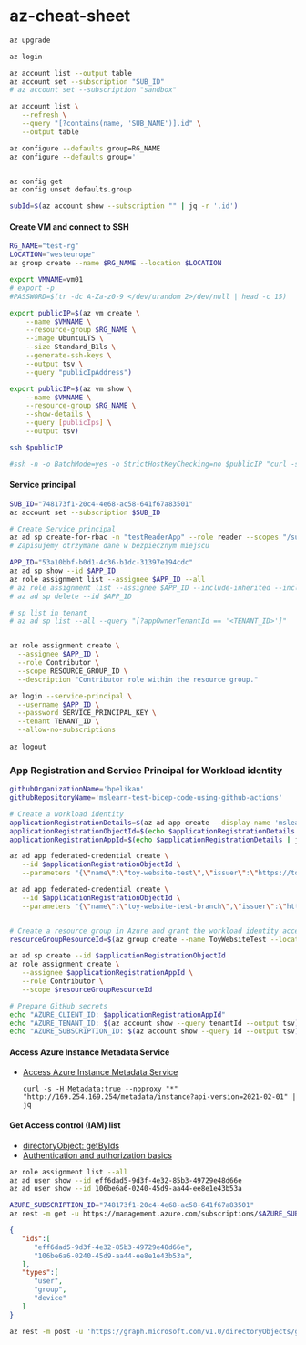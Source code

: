 # az-cheat-sheet

```bash
az upgrade

az login

az account list --output table
az account set --subscription "SUB_ID"
# az account set --subscription "sandbox"

az account list \
   --refresh \
   --query "[?contains(name, 'SUB_NAME')].id" \
   --output table

az configure --defaults group=RG_NAME
az configure --defaults group=''


az config get
az config unset defaults.group

subId=$(az account show --subscription "" | jq -r '.id')
```


#### Create VM and connect to SSH
```bash
RG_NAME="test-rg"
LOCATION="westeurope"
az group create --name $RG_NAME --location $LOCATION

export VMNAME=vm01
# export -p
#PASSWORD=$(tr -dc A-Za-z0-9 </dev/urandom 2>/dev/null | head -c 15)

export publicIP=$(az vm create \
    --name $VMNAME \
    --resource-group $RG_NAME \
    --image UbuntuLTS \
    --size Standard_B1ls \
    --generate-ssh-keys \
    --output tsv \
    --query "publicIpAddress")

export publicIP=$(az vm show \
    --name $VMNAME \
    --resource-group $RG_NAME \
    --show-details \
    --query [publicIps] \
    --output tsv)

ssh $publicIP

#ssh -n -o BatchMode=yes -o StrictHostKeyChecking=no $publicIP "curl -s http://URL:8080/api/healthcheck"
```

#### Service principal
```bash
SUB_ID="748173f1-20c4-4e68-ac58-641f67a83501"
az account set --subscription $SUB_ID

# Create Service principal
az ad sp create-for-rbac -n "testReaderApp" --role reader --scopes "/subscriptions/$SUB_ID"
# Zapisujemy otrzymane dane w bezpiecznym miejscu

APP_ID="53a10bbf-b0d1-4c36-b1dc-31397e194cdc"
az ad sp show --id $APP_ID
az role assignment list --assignee $APP_ID --all
# az role assignment list --assignee $APP_ID --include-inherited --include-groups
# az ad sp delete --id $APP_ID

# sp list in tenant
# az ad sp list --all --query "[?appOwnerTenantId == '<TENANT_ID>']"


az role assignment create \
  --assignee $APP_ID \
  --role Contributor \
  --scope RESOURCE_GROUP_ID \
  --description "Contributor role within the resource group."

az login --service-principal \
  --username $APP_ID \
  --password SERVICE_PRINCIPAL_KEY \
  --tenant TENANT_ID \
  --allow-no-subscriptions
  
az logout
```

### App Registration and Service Principal for Workload identity 
```bash
githubOrganizationName='bpelikan'
githubRepositoryName='mslearn-test-bicep-code-using-github-actions'

# Create a workload identity
applicationRegistrationDetails=$(az ad app create --display-name 'mslearn-toy-website-test')
applicationRegistrationObjectId=$(echo $applicationRegistrationDetails | jq -r '.id')
applicationRegistrationAppId=$(echo $applicationRegistrationDetails | jq -r '.appId')

az ad app federated-credential create \
   --id $applicationRegistrationObjectId \
   --parameters "{\"name\":\"toy-website-test\",\"issuer\":\"https://token.actions.githubusercontent.com\",\"subject\":\"repo:${githubOrganizationName}/${githubRepositoryName}:environment:Website\",\"audiences\":[\"api://AzureADTokenExchange\"]}"

az ad app federated-credential create \
   --id $applicationRegistrationObjectId \
   --parameters "{\"name\":\"toy-website-test-branch\",\"issuer\":\"https://token.actions.githubusercontent.com\",\"subject\":\"repo:${githubOrganizationName}/${githubRepositoryName}:ref:refs/heads/main\",\"audiences\":[\"api://AzureADTokenExchange\"]}"


# Create a resource group in Azure and grant the workload identity access
resourceGroupResourceId=$(az group create --name ToyWebsiteTest --location westus --query id --output tsv)

az ad sp create --id $applicationRegistrationObjectId
az role assignment create \
   --assignee $applicationRegistrationAppId \
   --role Contributor \
   --scope $resourceGroupResourceId

# Prepare GitHub secrets
echo "AZURE_CLIENT_ID: $applicationRegistrationAppId"
echo "AZURE_TENANT_ID: $(az account show --query tenantId --output tsv)"
echo "AZURE_SUBSCRIPTION_ID: $(az account show --query id --output tsv)"
```


#### Access Azure Instance Metadata Service
* [Access Azure Instance Metadata Service](https://docs.microsoft.com/en-us/azure/virtual-machines/linux/instance-metadata-service?tabs=linux#access-azure-instance-metadata-service)

    `curl -s -H Metadata:true --noproxy "*" "http://169.254.169.254/metadata/instance?api-version=2021-02-01" | jq`


#### Get Access control (IAM) list
* [directoryObject: getByIds](https://docs.microsoft.com/en-us/graph/api/directoryobject-getbyids?view=graph-rest-1.0&tabs=http)
* [Authentication and authorization basics](https://docs.microsoft.com/en-us/graph/auth/auth-concepts)


```bash
az role assignment list --all 
az ad user show --id eff6dad5-9d3f-4e32-85b3-49729e48d66e
az ad user show --id 106be6a6-0240-45d9-aa44-ee8e1e43b53a

AZURE_SUBSCRIPTION_ID="748173f1-20c4-4e68-ac58-641f67a83501"
az rest -m get -u https://management.azure.com/subscriptions/$AZURE_SUBSCRIPTION_ID/providers/Microsoft.Authorization/roleAssignments?api-version=2015-07-01 
```

```json
{
   "ids":[
      "eff6dad5-9d3f-4e32-85b3-49729e48d66e",
      "106be6a6-0240-45d9-aa44-ee8e1e43b53a",
   ],
   "types":[
      "user",
      "group",
      "device"
   ]
}
```

```bash
az rest -m post -u 'https://graph.microsoft.com/v1.0/directoryObjects/getByIds' --body @body.json > response.json

```